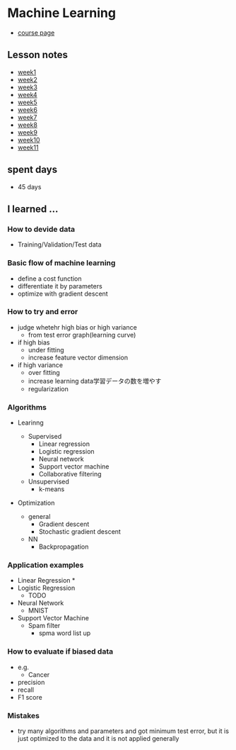 # Machine Learning

* [course page](https://www.coursera.org/learn/machine-learning/home/welcome)

## Lesson notes

* [week1](https://github.com/peroon/coursela/tree/master/machine_learning/week1)
* [week2](https://github.com/peroon/coursela/tree/master/machine_learning/week2)
* [week3](https://github.com/peroon/coursela/tree/master/machine_learning/week3)
* [week4](https://github.com/peroon/coursela/tree/master/machine_learning/week4)
* [week5](https://github.com/peroon/coursela/tree/master/machine_learning/week5)
* [week6](https://github.com/peroon/coursela/tree/master/machine_learning/week6)
* [week7](https://github.com/peroon/coursela/tree/master/machine_learning/week7)
* [week8](https://github.com/peroon/coursela/tree/master/machine_learning/week8)
* [week9](https://github.com/peroon/coursela/tree/master/machine_learning/week9)
* [week10](https://github.com/peroon/coursela/tree/master/machine_learning/week10)
* [week11](https://github.com/peroon/coursela/tree/master/machine_learning/week11)


## spent days

* 45 days

## I learned ...


### How to devide data

* Training/Validation/Test data

### Basic flow of machine learning

* define a cost function
* differentiate it by parameters
* optimize with gradient descent

### How to try and error

* judge whetehr high bias or high variance
	* from test error graph(learning curve)
* if high bias
	* under fitting
	* increase feature vector dimension
* if high variance
	* over fitting
	* increase learning data学習データの数を増やす
	* regularization

### Algorithms

* Learinng
	* Supervised
		* Linear regression
		* Logistic regression
		* Neural network
		* Support vector machine
		* Collaborative filtering
	* Unsupervised
		* k-means


* Optimization
	* general
		* Gradient descent
		* Stochastic gradient descent
	* NN
		* Backpropagation
	

### Application examples

* Linear Regression
	* 
* Logistic Regression
	* TODO
* Neural Network
	* MNIST
* Support Vector Machine
	* Spam filter
		* spma word list up

### How to evaluate if biased data

* e.g. 
	* Cancer
* precision
* recall 
* F1 score

### Mistakes

* try many algorithms and parameters and got minimum test error, but it is just optimized to the data and it is not applied generally